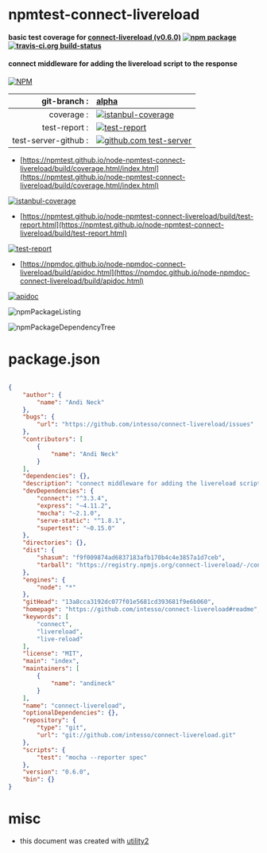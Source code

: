# npmtest-connect-livereload

#### basic test coverage for  [connect-livereload (v0.6.0)](https://github.com/intesso/connect-livereload#readme)  [![npm package](https://img.shields.io/npm/v/npmtest-connect-livereload.svg?style=flat-square)](https://www.npmjs.org/package/npmtest-connect-livereload) [![travis-ci.org build-status](https://api.travis-ci.org/npmtest/node-npmtest-connect-livereload.svg)](https://travis-ci.org/npmtest/node-npmtest-connect-livereload)

#### connect middleware for adding the livereload script to the response

[![NPM](https://nodei.co/npm/connect-livereload.png?downloads=true&downloadRank=true&stars=true)](https://www.npmjs.com/package/connect-livereload)

| git-branch : | [alpha](https://github.com/npmtest/node-npmtest-connect-livereload/tree/alpha)|
|--:|:--|
| coverage : | [![istanbul-coverage](https://npmtest.github.io/node-npmtest-connect-livereload/build/coverage.badge.svg)](https://npmtest.github.io/node-npmtest-connect-livereload/build/coverage.html/index.html)|
| test-report : | [![test-report](https://npmtest.github.io/node-npmtest-connect-livereload/build/test-report.badge.svg)](https://npmtest.github.io/node-npmtest-connect-livereload/build/test-report.html)|
| test-server-github : | [![github.com test-server](https://npmtest.github.io/node-npmtest-connect-livereload/GitHub-Mark-32px.png)](https://npmtest.github.io/node-npmtest-connect-livereload/build/app/index.html) | | build-artifacts : | [![build-artifacts](https://npmtest.github.io/node-npmtest-connect-livereload/glyphicons_144_folder_open.png)](https://github.com/npmtest/node-npmtest-connect-livereload/tree/gh-pages/build)|

- [https://npmtest.github.io/node-npmtest-connect-livereload/build/coverage.html/index.html](https://npmtest.github.io/node-npmtest-connect-livereload/build/coverage.html/index.html)

[![istanbul-coverage](https://npmtest.github.io/node-npmtest-connect-livereload/build/screenCapture.buildCi.browser.%252Ftmp%252Fbuild%252Fcoverage.lib.html.png)](https://npmtest.github.io/node-npmtest-connect-livereload/build/coverage.html/index.html)

- [https://npmtest.github.io/node-npmtest-connect-livereload/build/test-report.html](https://npmtest.github.io/node-npmtest-connect-livereload/build/test-report.html)

[![test-report](https://npmtest.github.io/node-npmtest-connect-livereload/build/screenCapture.buildCi.browser.%252Ftmp%252Fbuild%252Ftest-report.html.png)](https://npmtest.github.io/node-npmtest-connect-livereload/build/test-report.html)

- [https://npmdoc.github.io/node-npmdoc-connect-livereload/build/apidoc.html](https://npmdoc.github.io/node-npmdoc-connect-livereload/build/apidoc.html)

[![apidoc](https://npmdoc.github.io/node-npmdoc-connect-livereload/build/screenCapture.buildCi.browser.%252Ftmp%252Fbuild%252Fapidoc.html.png)](https://npmdoc.github.io/node-npmdoc-connect-livereload/build/apidoc.html)

![npmPackageListing](https://npmtest.github.io/node-npmtest-connect-livereload/build/screenCapture.npmPackageListing.svg)

![npmPackageDependencyTree](https://npmtest.github.io/node-npmtest-connect-livereload/build/screenCapture.npmPackageDependencyTree.svg)



# package.json

```json

{
    "author": {
        "name": "Andi Neck"
    },
    "bugs": {
        "url": "https://github.com/intesso/connect-livereload/issues"
    },
    "contributors": [
        {
            "name": "Andi Neck"
        }
    ],
    "dependencies": {},
    "description": "connect middleware for adding the livereload script to the response",
    "devDependencies": {
        "connect": "^3.3.4",
        "express": "~4.11.2",
        "mocha": "~2.1.0",
        "serve-static": "^1.8.1",
        "supertest": "~0.15.0"
    },
    "directories": {},
    "dist": {
        "shasum": "f9f009874ad6837183afb170b4c4e3857a1d7ceb",
        "tarball": "https://registry.npmjs.org/connect-livereload/-/connect-livereload-0.6.0.tgz"
    },
    "engines": {
        "node": "*"
    },
    "gitHead": "13a8cca3192dc077f01e5681cd393681f9e6b060",
    "homepage": "https://github.com/intesso/connect-livereload#readme",
    "keywords": [
        "connect",
        "livereload",
        "live-reload"
    ],
    "license": "MIT",
    "main": "index",
    "maintainers": [
        {
            "name": "andineck"
        }
    ],
    "name": "connect-livereload",
    "optionalDependencies": {},
    "repository": {
        "type": "git",
        "url": "git://github.com/intesso/connect-livereload.git"
    },
    "scripts": {
        "test": "mocha --reporter spec"
    },
    "version": "0.6.0",
    "bin": {}
}
```



# misc
- this document was created with [utility2](https://github.com/kaizhu256/node-utility2)

